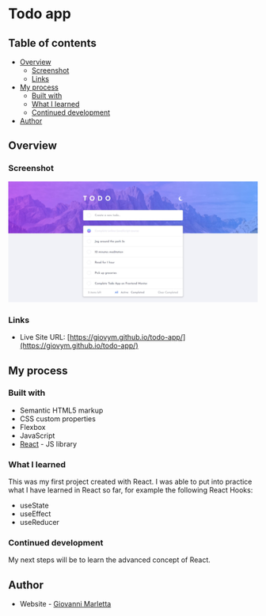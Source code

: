 # Todo app

## Table of contents

- [Overview](#overview)
  - [Screenshot](#screenshot)
  - [Links](#links)
- [My process](#my-process)
  - [Built with](#built-with)
  - [What I learned](#what-i-learned)
  - [Continued development](#continued-development)
- [Author](#author)

## Overview

### Screenshot

![](/src/images/screenshot.jpg)

### Links

- Live Site URL: [https://giovym.github.io/todo-app/](https://giovym.github.io/todo-app/)

## My process

### Built with

- Semantic HTML5 markup
- CSS custom properties
- Flexbox
- JavaScript
- [React](https://reactjs.org/) - JS library

### What I learned

This was my first project created with React. I was able to put into practice what I have learned in React so far, for example the following React Hooks:

- useState
- useEffect
- useReducer

### Continued development

My next steps will be to learn the advanced concept of React.

## Author

- Website - [Giovanni Marletta](https://github.com/Giovym)
